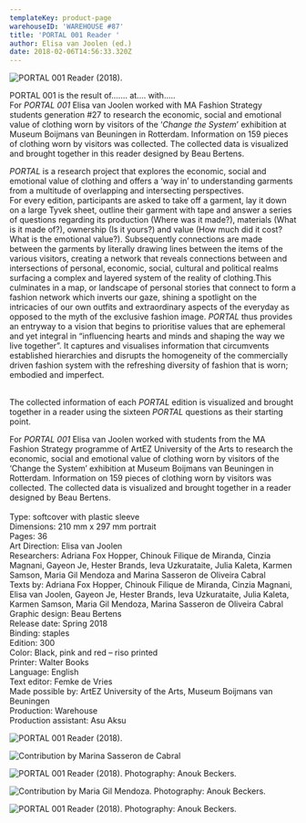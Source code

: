 ```yaml
---
templateKey: product-page
warehouseID: 'WAREHOUSE #87'
title: 'PORTAL 001 Reader '
author: Elisa van Joolen (ed.)
date: 2018-02-06T14:56:33.320Z
---
```

![PORTAL 001 Reader (2018).](/img/01.jpg "PORTAL 001 Reader (2018).")

PORTAL 001  is the result of....... at.... with.....\
For *PORTAL 001* Elisa van Joolen worked with MA Fashion Strategy students generation #27 to research the economic, social and emotional value of clothing worn by visitors of the ‘*Change the System*’ exhibition at Museum Boijmans van Beuningen in Rotterdam. Information on 159 pieces of clothing worn by visitors was collected. The collected data is visualized and brought together in this reader designed by Beau Bertens.

*PORTAL* is a research project that explores the economic, social and emotional value of clothing and offers a ‘way in’ to understanding garments from a multitude of overlapping and intersecting perspectives.\
For every edition, participants are asked to take off a garment, lay it down on a large Tyvek sheet, outline their garment with tape and answer a series of questions regarding its production (Where was it made?), materials (What is it made of?), ownership (Is it yours?) and value (How much did it cost? What is the emotional value?). Subsequently connections are made between the garments by literally drawing lines between the items of the various visitors, creating a network that reveals connections between and intersections of personal, economic, social, cultural and political realms surfacing a complex and layered system of the reality of clothing.This culminates in a map, or landscape of personal stories that connect to form a fashion network which inverts our gaze, shining a spotlight on the intricacies of our own outfits and extraordinary aspects of the everyday as opposed to the myth of the exclusive fashion image. *PORTAL* thus provides an entryway to a vision that begins to prioritise values that are ephemeral and yet integral in “influencing hearts and minds and shaping the way we live together”. It captures and visualises information that circumvents established hierarchies and disrupts the homogeneity of the commercially driven fashion system with the refreshing diversity of fashion that is worn; embodied and imperfect.

\
The collected information of each *PORTAL* edition is visualized and brought together in a reader using the sixteen *PORTAL* questions as their starting point.

For *PORTAL 001* Elisa van Joolen worked with students from the MA Fashion Strategy programme of ArtEZ University of the Arts to research the economic, social and emotional value of clothing worn by visitors of the ‘Change the System’ exhibition at Museum Boijmans van Beuningen in Rotterdam. Information on 159 pieces of clothing worn by visitors was collected. The collected data is visualized and brought together in a reader designed by Beau Bertens.\
\
Type: softcover with plastic sleeve\
Dimensions: 210 mm x 297 mm portrait\
Pages: 36\
Art Direction: Elisa van Joolen\
Researchers: Adriana Fox Hopper, Chinouk Filique de Miranda, Cinzia Magnani, Gayeon Je, Hester Brands, Ieva Uzkurataite, Julia Kaleta, Karmen Samson, Maria Gil Mendoza and Marina Sasseron de Oliveira Cabral\
Texts by: Adriana Fox Hopper, Chinouk Filique de Miranda, Cinzia Magnani, Elisa van Joolen, Gayeon Je, Hester Brands, Ieva Uzkurataite, Julia Kaleta, Karmen Samson, Maria Gil Mendoza, Marina Sasseron de Oliveira Cabral\
Graphic design: Beau Bertens\
Release date: Spring 2018\
Binding: staples\
Edition: 300\
Color: Black, pink and red – riso printed\
Printer: Walter Books\
Language: English\
Text editor: Femke de Vries\
Made possible by: ArtEZ University of the Arts, Museum Boijmans van Beuningen\
Production: Warehouse\
Production assistant: Asu Aksu

![PORTAL 001 Reader (2018).](/img/01.jpg "PORTAL 001 Reader (2018).")

![Contribution by Marina Sasseron de Cabral](/img/portal001-_vanjoolen_9.jpg "Contribution by Marina Sasseron de Cabral")

![PORTAL 001 Reader (2018). Photography: Anouk Beckers.](/img/02_portal001_photo_anoukbeckers.jpg "PORTAL 001 Reader (2018). Photography: Anouk Beckers.")

![Contribution by Maria Gil Mendoza. Photography: Anouk Beckers.](/img/03_portal001_photo_anoukbeckers_crop.jpg "Contribution by Maria Gil Mendoza. Photography: Anouk Beckers.")

![PORTAL 001 Reader (2018). Photography: Anouk Beckers.](/img/04_portal001_photo_anoukbeckers.jpg "PORTAL 001 Reader (2018). Photography: Anouk Beckers.")